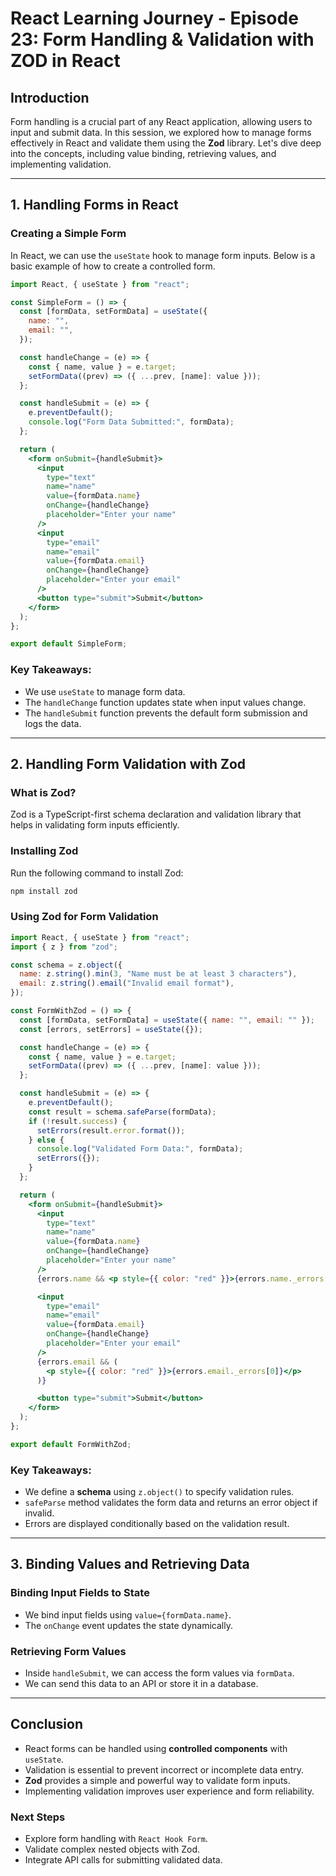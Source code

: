 # **React Learning Journey - Episode 23: Form Handling & Validation with ZOD in React**

## **Introduction**

Form handling is a crucial part of any React application, allowing users to input and submit data. In this session, we explored how to manage forms effectively in React and validate them using the **Zod** library. Let's dive deep into the concepts, including value binding, retrieving values, and implementing validation.

---

## **1. Handling Forms in React**

### **Creating a Simple Form**

In React, we can use the `useState` hook to manage form inputs. Below is a basic example of how to create a controlled form.

```jsx
import React, { useState } from "react";

const SimpleForm = () => {
  const [formData, setFormData] = useState({
    name: "",
    email: "",
  });

  const handleChange = (e) => {
    const { name, value } = e.target;
    setFormData((prev) => ({ ...prev, [name]: value }));
  };

  const handleSubmit = (e) => {
    e.preventDefault();
    console.log("Form Data Submitted:", formData);
  };

  return (
    <form onSubmit={handleSubmit}>
      <input
        type="text"
        name="name"
        value={formData.name}
        onChange={handleChange}
        placeholder="Enter your name"
      />
      <input
        type="email"
        name="email"
        value={formData.email}
        onChange={handleChange}
        placeholder="Enter your email"
      />
      <button type="submit">Submit</button>
    </form>
  );
};

export default SimpleForm;
```

### **Key Takeaways:**

- We use `useState` to manage form data.
- The `handleChange` function updates state when input values change.
- The `handleSubmit` function prevents the default form submission and logs the data.

---

## **2. Handling Form Validation with Zod**

### **What is Zod?**

Zod is a TypeScript-first schema declaration and validation library that helps in validating form inputs efficiently.

### **Installing Zod**

Run the following command to install Zod:

```sh
npm install zod
```

### **Using Zod for Form Validation**

```jsx
import React, { useState } from "react";
import { z } from "zod";

const schema = z.object({
  name: z.string().min(3, "Name must be at least 3 characters"),
  email: z.string().email("Invalid email format"),
});

const FormWithZod = () => {
  const [formData, setFormData] = useState({ name: "", email: "" });
  const [errors, setErrors] = useState({});

  const handleChange = (e) => {
    const { name, value } = e.target;
    setFormData((prev) => ({ ...prev, [name]: value }));
  };

  const handleSubmit = (e) => {
    e.preventDefault();
    const result = schema.safeParse(formData);
    if (!result.success) {
      setErrors(result.error.format());
    } else {
      console.log("Validated Form Data:", formData);
      setErrors({});
    }
  };

  return (
    <form onSubmit={handleSubmit}>
      <input
        type="text"
        name="name"
        value={formData.name}
        onChange={handleChange}
        placeholder="Enter your name"
      />
      {errors.name && <p style={{ color: "red" }}>{errors.name._errors[0]}</p>}

      <input
        type="email"
        name="email"
        value={formData.email}
        onChange={handleChange}
        placeholder="Enter your email"
      />
      {errors.email && (
        <p style={{ color: "red" }}>{errors.email._errors[0]}</p>
      )}

      <button type="submit">Submit</button>
    </form>
  );
};

export default FormWithZod;
```

### **Key Takeaways:**

- We define a **schema** using `z.object()` to specify validation rules.
- `safeParse` method validates the form data and returns an error object if invalid.
- Errors are displayed conditionally based on the validation result.

---

## **3. Binding Values and Retrieving Data**

### **Binding Input Fields to State**

- We bind input fields using `value={formData.name}`.
- The `onChange` event updates the state dynamically.

### **Retrieving Form Values**

- Inside `handleSubmit`, we can access the form values via `formData`.
- We can send this data to an API or store it in a database.

---

## **Conclusion**

- React forms can be handled using **controlled components** with `useState`.
- Validation is essential to prevent incorrect or incomplete data entry.
- **Zod** provides a simple and powerful way to validate form inputs.
- Implementing validation improves user experience and form reliability.

### **Next Steps**

- Explore form handling with `React Hook Form`.
- Validate complex nested objects with Zod.
- Integrate API calls for submitting validated data.
